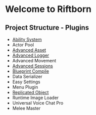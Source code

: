 # Welcome to Riftborn 

## Project Structure - Plugins

- [Ability System](plugins/ability-system.md)
- Actor Pool
- [Advanced Asset](plugins/advanced-asset.md)
- [Advanced Logger](plugins/advanced-logger.md)
- Advanced Movement
- [Advanced Sessions](plugins/advanced-sessions.md)
- [Blueprint Compile](plugins/blueprint-compile.md)
- Data Serializer
- Easy Settings
- Menu Plugin
- [Replicated Object](plugins/replicated-object.md)
- Runtime Image Loader
- Universal Voice Chat Pro
- Melee Master